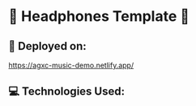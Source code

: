 # 🌟 Headphones Template 🌟

## 🚀 Deployed on: 
https://agxc-music-demo.netlify.app/

## 💻 Technologies Used:
 
